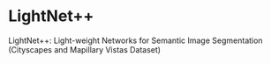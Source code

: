 # LightNet++
LightNet++: Light-weight Networks for Semantic Image Segmentation (Cityscapes and Mapillary Vistas Dataset)
